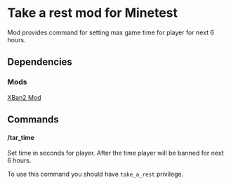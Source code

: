 # Take a rest mod for Minetest

Mod provides command for setting max game time for player for next 6 hours.

## Dependencies
### Mods
[XBan2 Mod](https://github.com/minetest-mods/xban2)

## Commands
#### /tar_time <player> <seconds>
Set time in seconds for player. After the time player will be banned for next
6 hours.

To use this command you should have `take_a_rest` privilege.


